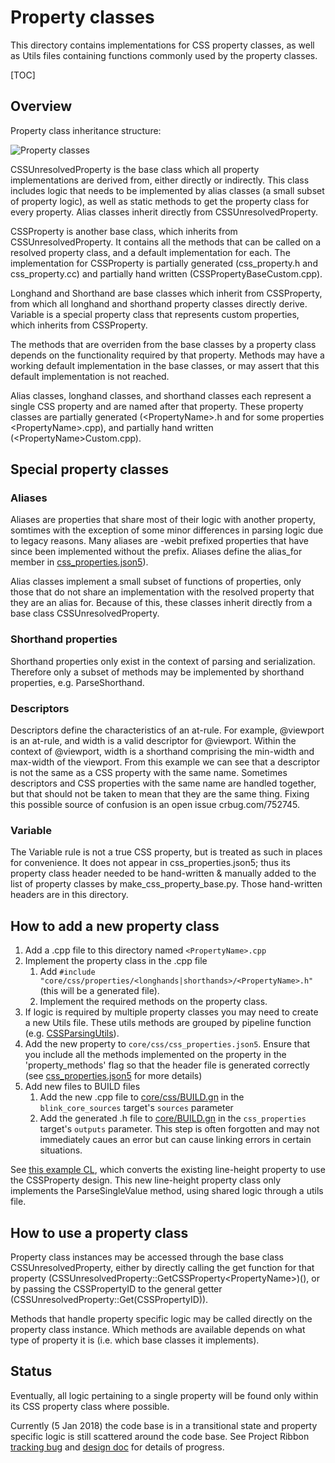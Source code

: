 # Property classes

This directory contains implementations for CSS property classes, as well as
Utils files containing functions commonly used by the property classes.

[TOC]

## Overview

Property class inheritance structure:

![Property classes](https://image.ibb.co/i6P7HG/Property_class_inheritance.png)

CSSUnresolvedProperty is the base class which all property implementations are
derived from, either directly or indirectly. This class includes logic that
needs to be implemented by alias classes (a small subset of property logic), as
well as static methods to get the property class for every property. Alias
classes inherit directly from CSSUnresolvedProperty.

CSSProperty is another base class, which inherits from CSSUnresolvedProperty.
It contains all the methods that can be called on a resolved property class, and
a default implementation for each. The implementation for CSSProperty is
partially generated (css_property.h and css_property.cc) and partially hand
written (CSSPropertyBaseCustom.cpp).

Longhand and Shorthand are base classes which inherit from CSSProperty, from
which all longhand and shorthand property classes directly derive. Variable is a
special property class that represents custom properties, which inherits from
CSSProperty.

The methods that are overriden from the base classes by a property class depends
on the functionality required by that property. Methods may have a working
default implementation in the base classes, or may assert that this default
implementation is not reached.

Alias classes, longhand classes, and shorthand classes each represent a single
CSS property and are named after that property. These property classes are
partially generated (<PropertyName\>.h and for some properties
<PropertyName\>.cpp), and partially hand written (<PropertyName\>Custom.cpp).


## Special property classes

### Aliases

Aliases are properties that share most of their logic with another property,
somtimes with the exception of some minor differences in parsing logic due to
legacy reasons. Many aliases are -webit prefixed properties that have since
been implemented without the prefix. Aliases define the alias_for member in
[css_properties.json5](https://cs.chromium.org/chromium/src/third_party/blink/renderer/core/css/css_properties.json5)).

Alias classes implement a small subset of functions of properties, only those
that do not share an implementation with the resolved property that they are an
alias for. Because of this, these classes inherit directly from a base class
CSSUnresolvedProperty.

### Shorthand properties

Shorthand properties only exist in the context of parsing and serialization.
Therefore only a subset of methods may be implemented by shorthand properties,
e.g. ParseShorthand.

### Descriptors

Descriptors define the characteristics of an at-rule. For example, @viewport is
an at-rule, and width is a valid descriptor for @viewport. Within the context of
@viewport, width is a shorthand comprising the min-width and max-width of the
viewport. From this example we can see that a descriptor is not the same as a
CSS property with the same name. Sometimes descriptors and CSS properties with
the same name are handled together, but that should not be taken to mean that
they are the same thing. Fixing this possible source of confusion is an open
issue crbug.com/752745.

### Variable

The Variable rule is not a true CSS property, but is treated
as such in places for convenience. It does not appear in css_properties.json5; thus
its property class header needed to be hand-written & manually added to the
list of property classes by make_css_property_base.py. Those hand-written
headers are in this directory.

## How to add a new property class

1.  Add a .cpp file to this directory named
    `<PropertyName>.cpp`
2.  Implement the property class in the .cpp file
    1.  Add `#include "core/css/properties/<longhands|shorthands>/<PropertyName>.h"`
        (this will be a generated file).
    2.  Implement the required methods on the property class.
3.  If logic is required by multiple property classes you may need to create a
    new Utils file. These utils methods are grouped by pipeline function (e.g.
    [CSSParsingUtils](https://cs.chromium.org/chromium/src/third_party/blink/renderer/core/css/properties/css_parsing_utils.h)).
4.  Add the new property to `core/css/css_properties.json5`. Ensure that you
    include all the methods implemented on the property in the
    'property_methods' flag so that the header file is generated correctly (see
    [css_properties.json5](https://cs.chromium.org/chromium/src/third_party/blink/renderer/core/css/css_properties.json5)
    for more details)
5.  Add new files to BUILD files
    1.  Add the new .cpp file to
        [core/css/BUILD.gn](https://codesearch.chromium.org/chromium/src/third_party/blink/renderer/core/css/BUILD.gn)
        in the `blink_core_sources` target's `sources` parameter
    2.  Add the generated .h file to
        [core/BUILD.gn](https://codesearch.chromium.org/chromium/src/third_party/blink/renderer/core/BUILD.gn)
        in the `css_properties` target's `outputs` parameter. This step is often
        forgotten and may not immediately caues an error but can cause linking
        errors in certain situations.

See [this example CL](https://codereview.chromium.org/2735093005), which
converts the existing line-height property to use the CSSProperty design.
This new line-height property class only implements the ParseSingleValue method,
using shared logic through a utils file.

## How to use a property class

Property class instances may be accessed through the base class
CSSUnresolvedProperty, either by directly calling the get function for that
property
(CSSUnresolvedProperty::GetCSSProperty<PropertyName\>)(), or by passing the
CSSPropertyID to the general getter
(CSSUnresolvedProperty::Get(CSSPropertyID)).

Methods that handle property specific logic may be called directly on the
property class instance. Which methods are available depends on what type of
property it is (i.e. which base classes it implements).

## Status

Eventually, all logic pertaining to a single property will be found only
within its CSS property class where possible.

Currently (5 Jan 2018) the code base is in a transitional state and
property specific logic is still scattered around the code base. See Project
Ribbon
[tracking bug](https://bugs.chromium.org/p/chromium/issues/detail?id=545324) and
[design doc](https://docs.google.com/document/d/1ywjUTmnxF5FXlpUTuLpint0w4TdSsjJzdWJqmhNzlss/edit#heading=h.1ckibme4i78b)
for details of progress.
